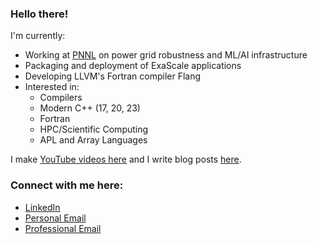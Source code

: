 ### Hello there!

I'm currently:

- Working at [PNNL](https://www.pnnl.gov/) on power grid robustness and ML/AI infrastructure
- Packaging and deployment of ExaScale applications
- Developing LLVM's Fortran compiler Flang
- Interested in:
  - Compilers
  - Modern C++ (17, 20, 23)
  - Fortran
  - HPC/Scientific Computing
  - APL and Array Languages

I make [YouTube videos here](https://www.youtube.com/channel/UCZ5sL4E662VP1ZwC4h85ttQ) and I write blog posts [here](https://ashermancinelli.github.io/).

### Connect with me here:

- [LinkedIn](https://www.linkedin.com/in/asher-mancinelli-bb4a56144/)
- [Personal Email](mailto:ashermancinelli@gmail.com)
- [Professional Email](mailto:asher.mancinelli@pnnl.gov)
